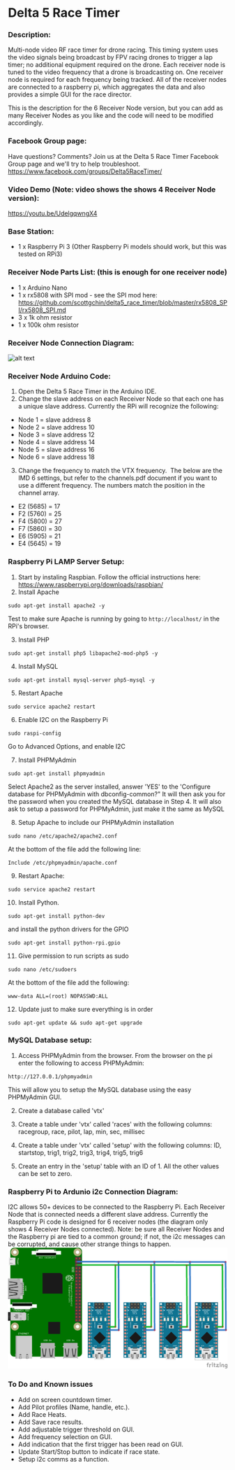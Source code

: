 # Delta 5 Race Timer

### Description:

Multi-node video RF race timer for drone racing.  This timing system uses the video signals being broadcast by FPV racing drones to trigger a lap timer; no additional equipment required on the drone. Each receiver node is tuned to the video frequency that a drone is broadcasting on.  One receiver node is required for each frequency being tracked.  All of the receiver nodes are connected to a raspberry pi, which aggregates the data and also provides a simple GUI for the race director.

This is the description for the 6 Receiver Node version, but you can add as many Receiver Nodes as you like and the code will need to be modified accordingly. 

### Facebook Group page:
Have questions? Comments? Join us at the Delta 5 Race Timer Facebook Group page and we'll try to help troubleshoot.
https://www.facebook.com/groups/Delta5RaceTimer/

### Video Demo (Note: video shows the shows 4 Receiver Node version):
https://youtu.be/UdelgqwngX4

### Base Station:
* 1 x Raspberry Pi 3 (Other Raspberry Pi models should work, but this was tested on RPi3)

### Receiver Node Parts List: (this is enough for one receiver node)
* 1 x Arduino Nano
* 1 x rx5808 with SPI mod - see the SPI mod here: https://github.com/scottgchin/delta5_race_timer/blob/master/rx5808_SPI/rx5808_SPI.md
* 3 x 1k ohm resistor
* 1 x 100k ohm resistor

### Receiver Node Connection Diagram:
![alt text](img/Receivernode.png)

### Receiver Node Arduino Code:
1. Open the Delta 5 Race Timer in the Arduino IDE.
2. Change the slave address on each Receiver Node so that each one has a unique slave address.  Currently the RPi will recognize the following:
  * Node 1 = slave address 8
  * Node 2 = slave address 10
  * Node 3 = slave address 12
  * Node 4 = slave address 14
  * Node 5 = slave address 16
  * Node 6 = slave address 18
  
3. Change the frequency to match the VTX frequency.  The below are the IMD 6 settings, but refer to the channels.pdf document if you want to use a different frequency. The numbers match the position in the channel array.
  * E2 (5685) = 17  
  * F2 (5760) = 25  
  * F4 (5800) = 27  
  * F7 (5860) = 30  
  * E6 (5905) = 21
  * E4 (5645) = 19  
  
### Raspberry Pi LAMP Server Setup:
1. Start by instaling Raspbian. Follow the official instructions here: https://www.raspberrypi.org/downloads/raspbian/
2. Install Apache
 ```
 sudo apt-get install apache2 -y
 ```
 Test to make sure Apache is running by going to ```http://localhost/``` in the RPi's browser.

3. Install PHP
 ```
 sudo apt-get install php5 libapache2-mod-php5 -y
 ```

4. Install MySQL
 ```
 sudo apt-get install mysql-server php5-mysql -y
 ```

5. Restart Apache
 ```
 sudo service apache2 restart
 ```
 
6. Enable I2C on the Raspberry Pi
 ```
 sudo raspi-config
 ```
 Go to Advanced Options, and enable I2C

7. Install PHPMyAdmin
```
sudo apt-get install phpmyadmin
```
Select Apache2 as the server installed, answer 'YES' to the 'Configure database for PHPMyAdmin with dbconfig-common?"
It will then ask you for the password when you created the MySQL database in Step 4.  It will also ask to setup a password for PHPMyAdmin, just make it the same as MySQL

8. Setup Apache to include our PHPMyAdmin installation
```
sudo nano /etc/apache2/apache2.conf
```
At the bottom of the file add the following line:
```
Include /etc/phpmyadmin/apache.conf
```

9. Restart Apache:
```
sudo service apache2 restart
```

10. Install Python.
```
sudo apt-get install python-dev
```
and install the python drivers for the GPIO
```
sudo apt-get install python-rpi.gpio
```
11. Give permission to run scripts as sudo
```
sudo nano /etc/sudoers
```
At the bottom of the file add the following:
```
www-data ALL=(root) NOPASSWD:ALL
```

12. Update just to make sure everything is in order
```
sudo apt-get update && sudo apt-get upgrade
```

### MySQL Database setup:
1. Access PHPMyAdmin from the browser.
From the browser on the pi enter the following to access PHPMyAdmin:
```
http://127.0.0.1/phpmyadmin
```
This will allow you to setup the MySQL database using the easy PHPMyAdmin GUI.

2. Create a database called 'vtx'

3. Create a table under 'vtx' called 'races' with the following columns: racegroup, race, pilot, lap, min, sec, millisec

4. Create a table under 'vtx' called 'setup' with the following columns: ID, startstop, trig1, trig2, trig3, trig4, trig5, trig6

5. Create an entry in the 'setup' table with an ID of 1.  All the other values can be set to zero.


### Raspberry Pi to Ardunio i2c Connection Diagram:
I2C allows 50+ devices to be connected to the Raspberry Pi. Each Receiver Node that is connected needs a different slave address.  Currently the Raspberry Pi code is designed for 6 receiver nodes (the diagram only shows 4 Receiver Nodes connected).  Note: be sure all Receiver Nodes and the Raspberry pi are tied to a common ground; if not, the i2c messages can be corrupted, and cause other strange things to happen.
![alt text](img/D5-i2c.png)


### To Do and Known issues 
* Add on screen countdown timer.
* Add Pilot profiles (Name, handle, etc.).
* Add Race Heats.
* Add Save race results.
* Add adjustable trigger threshold on GUI.
* Add frequency selection on GUI.
* Add indication that the first trigger has been read on GUI.
* Update Start/Stop button to indicate if race state.
* Setup i2c comms as a function.
